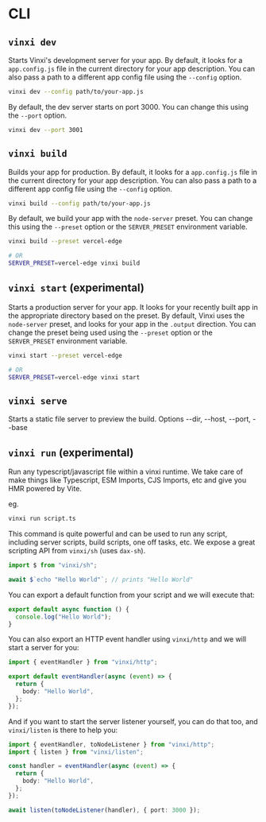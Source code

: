 # CLI

## `vinxi dev`

Starts Vinxi's development server for your app. By default, it looks for a `app.config.js` file in the current directory for your app description. You can also pass a path to a different app config file using the `--config` option.

```bash
vinxi dev --config path/to/your-app.js
```

By default, the dev server starts on port 3000. You can change this using the `--port` option.

```bash
vinxi dev --port 3001
```

## `vinxi build`

Builds your app for production. By default, it looks for a `app.config.js` file in the current directory for your app description. You can also pass a path to a different app config file using the `--config` option.

```bash
vinxi build --config path/to/your-app.js
```

By default, we build your app with the `node-server` preset. You can change this using the `--preset` option or the `SERVER_PRESET` environment variable.

```bash
vinxi build --preset vercel-edge

# OR
SERVER_PRESET=vercel-edge vinxi build
```

## `vinxi start` (experimental)

Starts a production server for your app. It looks for your recently built app in the appropriate directory based on the preset. By default, Vinxi uses the `node-server` preset, and looks for your app in the `.output` direction. You can change the preset being used using the `--preset` option or the `SERVER_PRESET` environment variable.

```bash
vinxi start --preset vercel-edge

# OR
SERVER_PRESET=vercel-edge vinxi start
```

## `vinxi serve`

Starts a static file server to preview the build. Options --dir, --host, --port, --base

## `vinxi run` (experimental)

Run any typescript/javascript file within a vinxi runtime. We take care of make things like Typescript, ESM Imports, CJS Imports, etc and give you HMR powered by Vite.

eg.

```bash
vinxi run script.ts
```

This command is quite powerful and can be used to run any script, including server scripts, build scripts, one off tasks, etc. We expose a great scripting API from `vinxi/sh` (uses `dax-sh`).

```ts fileName=script.ts
import $ from "vinxi/sh";

await $`echo "Hello World"`; // prints "Hello World"
```

You can export a default function from your script and we will execute that:

```ts fileName=script.ts
export default async function () {
  console.log("Hello World");
}
```

You can also export an HTTP event handler using `vinxi/http` and we will start a server for you:

```ts fileName=script.ts
import { eventHandler } from "vinxi/http";

export default eventHandler(async (event) => {
  return {
    body: "Hello World",
  };
});
```

And if you want to start the server listener yourself, you can do that too, and `vinxi/listen` is there to help you:

```ts fileName=script.ts
import { eventHandler, toNodeListener } from "vinxi/http";
import { listen } from "vinxi/listen";

const handler = eventHandler(async (event) => {
  return {
    body: "Hello World",
  };
});

await listen(toNodeListener(handler), { port: 3000 });
```
